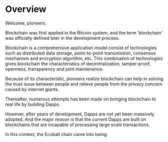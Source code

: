 # Overview

Welcome, pioneers.

Blockchain was first applied in the Bitcoin system, and the term 'blockchain' was officially defined later in the development process.&#x20;

Blockchain is a comprehensive application model consist of technologies such as distributed data storage, point-to-point transmission, consensus mechanism and encryption algorithm, etc. This combination of technologies gives blockchain the characteristics of decentralization, tamper-proof, openness, transparency and joint maintenance.&#x20;

Because of its characteristic, pioneers realize blockchain can help in solving the trust issue between people and relieve people from the privacy concern caused by internet giants.

Thereafter, numerous attempts has been made on bringing blockchain to real life by building Dapps.

However, after years of development, Dapps are not yet been massively adopted. And the major reason is that the current Dapps are built on blockchains that are incapable of processing large scale transactions.

In this context, the Ecoball chain came into being.





​
